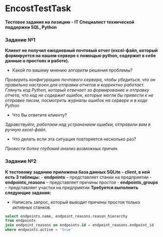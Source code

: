 # EncostTestTask
**Тестовое задание на позицию - IT Специалист технической поддержки SQL, Python**

### Задание №1

**Клиент не получил ежедневный почтовый отчет (excel-файл, который формируется на нашем сервере с помощью python, содержит в себе данные о простоях и работе).**

- Какой по вашему мнению алгоритм решения проблемы?

*Проверить конфигурацию почтового сервера, чтобы убедиться, что он правильно настроен для отправки отчетов и корректно работает. Глянуть код Python, который отвечает за формирование и отправку отчета, что код не содержит ошибок, которые могли бы привести к не отправке писем, посмотреть журналы ошибок на сервере и в коде Python*

- Что Вы ответите клиенту?
  
*Здравствуйте, работаем над устранением ошибки, отправили вам в ручную excel-файл.*

- Что делать если эта ситуация повторяется несколько раз?
  
*Провести более глубокий анализ возможных причин.*

### Задание №2

**К тестовому заданию приложена база данных SQLite - client, в ней есть 3 таблицы:**
    - **endpoints** – представляет станки на предприятии
    - **endpoints_reasons** – представляет причины простоя
    - **endpoints_groups** – представляет участки на предприятии
**Требуется выполнить следующие задания:**

- Написать запрос, который выводит причины простоя только активных станков.
```SQL
select endpoints.name, endpoint_reasons.reason_hierarchy 
from endpoints
join endpoint_reasons on endpoints.id = endpoint_reasons.endpoint_id
where endpoints.active = 'true'
```


